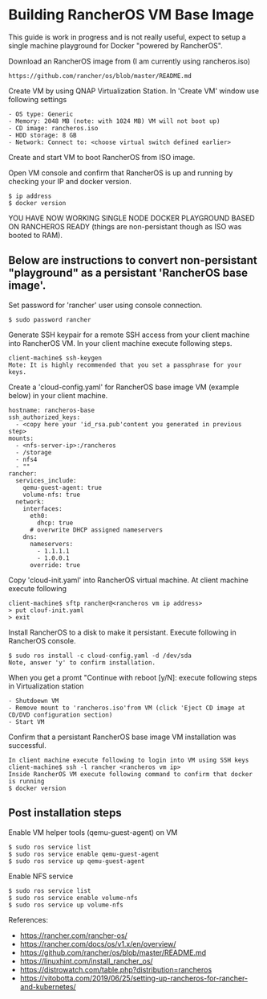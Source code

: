 # Building RancherOS VM Base Image
This guide is work in progress and is not really useful, expect to setup a single machine playground for Docker "powered by RancherOS".

Download an RancherOS image from (I am currently using rancheros.iso)

    https://github.com/rancher/os/blob/master/README.md

Create VM by using QNAP Virtualization Station. In 'Create VM' window use following settings

    - OS type: Generic
    - Memory: 2048 MB (note: with 1024 MB) VM will not boot up)
    - CD image: rancheros.iso
    - HDD storage: 8 GB
    - Network: Connect to: <choose virtual switch defined earlier>


Create and start VM to boot RancherOS from ISO image. 

Open VM console and confirm that RancherOS is up and running by checking your IP and docker version.   

    $ ip address
    $ docker version

YOU HAVE NOW WORKING SINGLE NODE DOCKER PLAYGROUND BASED ON RANCHEROS READY (things are non-persistant though as ISO was booted to RAM).

Below are instructions to convert non-persistant "playground" as a persistant 'RancherOS base image'.
---
Set password for 'rancher' user using console connection.

    $ sudo password rancher
    
Generate SSH keypair for a remote SSH access from your client machine into RancherOS VM. In your client machine execute following steps.

    client-machine$ ssh-keygen
    Mote: It is highly recommended that you set a passphrase for your keys.

Create a 'cloud-config.yaml' for RancherOS base image VM (example below) in your client machine.

    hostname: rancheros-base
    ssh_authorized_keys:
      - <copy here your 'id_rsa.pub'content you generated in previous step>
    mounts:
      - <nfs-server-ip>:/rancheros
      - /storage
      - nfs4
      - ""
    rancher:
      services_include:
        qemu-guest-agent: true
        volume-nfs: true
      network:
        interfaces:
          eth0:
            dhcp: true
          # overwrite DHCP assigned nameservers
        dns:
          nameservers:
            - 1.1.1.1
            - 1.0.0.1
          override: true

Copy 'cloud-init.yaml' into RancherOS virtual machine. At client machine execute following

    client-machine$ sftp rancher@<rancheros vm ip address>
    > put clouf-init.yaml
    > exit

Install RancherOS to a disk to make it persistant. Execute following in RancherOS console.

    $ sudo ros install -c cloud-config.yaml -d /dev/sda
    Note, answer 'y' to confirm installation.
 
 When you get a promt "Continue with reboot [y/N]: execute following steps in Virtualization station
 
    - Shutdoewn VM
    - Remove mount to 'rancheros.iso'from VM (click 'Eject CD image at CD/DVD configuration section)
    - Start VM

Confirm that a persistant RancherOS base image VM installation was successful.

    In client machine execute following to login into VM using SSH keys
    client-machine$ ssh -l rancher <rancheros vm ip>
    Inside RancherOS VM execute following command to confirm that docker is running
    $ docker version

Post installation steps
---
Enable VM helper tools (qemu-guest-agent) on VM

    $ sudo ros service list
    $ sudo ros service enable qemu-guest-agent
    $ sudo ros service up qemu-guest-agent

Enable NFS service

    $ sudo ros service list
    $ sudo ros service enable volume-nfs
    $ sudo ros service up volume-nfs

References:
- https://rancher.com/rancher-os/  
- https://rancher.com/docs/os/v1.x/en/overview/  
- https://github.com/rancher/os/blob/master/README.md  
- https://linuxhint.com/install_rancher_os/  
- https://distrowatch.com/table.php?distribution=rancheros  
- https://vitobotta.com/2019/06/25/setting-up-rancheros-for-rancher-and-kubernetes/  
